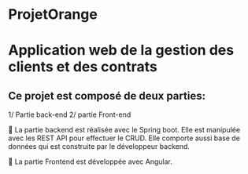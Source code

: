 # ProjetOrange
# Application web de la gestion des clients et des contrats

## Ce projet est composé de deux parties:
1/ Partie back-end
2/ partie Front-end

  La partie backend est réalisée avec le Spring boot. Elle est manipulée avec les REST API pour effectuer le CRUD. Elle comporte aussi base de données qui est construite par le développeur backend. 

  La partie Frontend est développée avec Angular.
